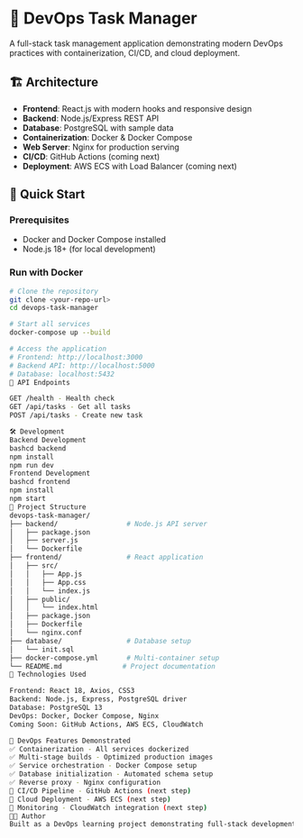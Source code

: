 # 🚀 DevOps Task Manager

A full-stack task management application demonstrating modern DevOps practices with containerization, CI/CD, and cloud deployment.

## 🏗️ Architecture

- **Frontend**: React.js with modern hooks and responsive design
- **Backend**: Node.js/Express REST API
- **Database**: PostgreSQL with sample data
- **Containerization**: Docker & Docker Compose
- **Web Server**: Nginx for production serving
- **CI/CD**: GitHub Actions (coming next)
- **Deployment**: AWS ECS with Load Balancer (coming next)

## 🚀 Quick Start

### Prerequisites
- Docker and Docker Compose installed
- Node.js 18+ (for local development)

### Run with Docker
```bash
# Clone the repository
git clone <your-repo-url>
cd devops-task-manager

# Start all services
docker-compose up --build

# Access the application
# Frontend: http://localhost:3000
# Backend API: http://localhost:5000
# Database: localhost:5432
🧪 API Endpoints

GET /health - Health check
GET /api/tasks - Get all tasks
POST /api/tasks - Create new task

🛠️ Development
Backend Development
bashcd backend
npm install
npm run dev
Frontend Development
bashcd frontend
npm install
npm start
📁 Project Structure
devops-task-manager/
├── backend/                 # Node.js API server
│   ├── package.json
│   ├── server.js
│   └── Dockerfile
├── frontend/                # React application
│   ├── src/
│   │   ├── App.js
│   │   ├── App.css
│   │   └── index.js
│   ├── public/
│   │   └── index.html
│   ├── package.json
│   ├── Dockerfile
│   └── nginx.conf
├── database/                # Database setup
│   └── init.sql
├── docker-compose.yml       # Multi-container setup
└── README.md               # Project documentation
🔧 Technologies Used

Frontend: React 18, Axios, CSS3
Backend: Node.js, Express, PostgreSQL driver
Database: PostgreSQL 13
DevOps: Docker, Docker Compose, Nginx
Coming Soon: GitHub Actions, AWS ECS, CloudWatch

🎯 DevOps Features Demonstrated
✅ Containerization - All services dockerized
✅ Multi-stage builds - Optimized production images
✅ Service orchestration - Docker Compose setup
✅ Database initialization - Automated schema setup
✅ Reverse proxy - Nginx configuration
🔄 CI/CD Pipeline - GitHub Actions (next step)
🔄 Cloud Deployment - AWS ECS (next step)
🔄 Monitoring - CloudWatch integration (next step)
👨‍💻 Author
Built as a DevOps learning project demonstrating full-stack development with modern deployment practices.
